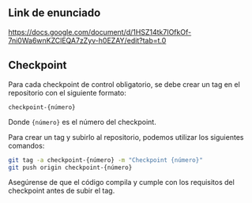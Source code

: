 ## Link de enunciado

https://docs.google.com/document/d/1HSZ14tk7IOfkOf-7ni0Wa6wnKZClEQA7zZyv-h0EZAY/edit?tab=t.0

## Checkpoint

Para cada checkpoint de control obligatorio, se debe crear un tag en el
repositorio con el siguiente formato:

```
checkpoint-{número}
```

Donde `{número}` es el número del checkpoint.

Para crear un tag y subirlo al repositorio, podemos utilizar los siguientes
comandos:

```bash
git tag -a checkpoint-{número} -m "Checkpoint {número}"
git push origin checkpoint-{número}
```

Asegúrense de que el código compila y cumple con los requisitos del checkpoint
antes de subir el tag.


